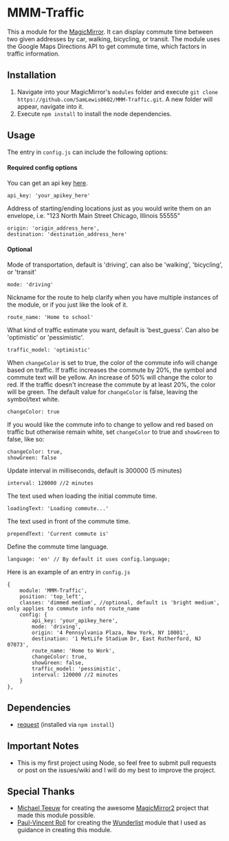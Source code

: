 # MMM-Traffic
This a module for the [MagicMirror](https://github.com/MichMich/MagicMirror/tree/v2-beta). It can display commute time between two given addresses by car, walking, bicycling, or transit. The module uses the Google Maps Directions API to get commute time, which factors in traffic information.

## Installation
1. Navigate into your MagicMirror's `modules` folder and execute `git clone https://github.com/SamLewis0602/MMM-Traffic.git`. A new folder will appear, navigate into it.
2. Execute `npm install` to install the node dependencies.

## Usage
The entry in `config.js` can include the following options:

#### Required config options
You can get an api key [here](https://developers.google.com/maps/documentation/directions/).
```
api_key: 'your_apikey_here'
```
Address of starting/ending locations just as you would write them on an envelope, i.e. "123 North Main Street Chicago, Illinois 55555"
```
origin: 'origin_address_here',
destination: 'destination_address_here'
```
#### Optional
Mode of transportation, default is 'driving', can also be 'walking', 'bicycling', or 'transit'
```
mode: 'driving'
```
Nickname for the route to help clarify when you have multiple instances of the module, or if you just like the look of it.
```
route_name: 'Home to school'
```
What kind of traffic estimate you want, default is 'best_guess'. Can also be 'optimistic' or 'pessimistic'.
```
traffic_model: 'optimistic'
```
When `changeColor` is set to true, the color of the commute info will change based on traffic. If traffic increases the commute by 20%, the symbol and commute text will be yellow. An increase of 50% will change the color to red. If the traffic doesn't increase the commute by at least 20%, the color will be green. The default value for `changeColor` is false, leaving the symbol/text white.
```
changeColor: true
```
If you would like the commute info to change to yellow and red based on traffic but otherwise remain white, set `changeColor` to true and `showGreen` to false, like so:
```
changeColor: true,
showGreen: false
```
Update interval in milliseconds, default is 300000 (5 minutes)
```
interval: 120000 //2 minutes
```
The text used when loading the initial commute time.
```
loadingText: 'Loading commute...'
```
The text used in front of the commute time.
```
prependText: 'Current commute is'
```
Define the commute time language.
```
language: 'en' // By default it uses config.language;
```

Here is an example of an entry in `config.js`
```
{
	module: 'MMM-Traffic',
	position: 'top_left',
	classes: 'dimmed medium', //optional, default is 'bright medium', only applies to commute info not route_name
	config: {
		api_key: 'your_apikey_here',
		mode: 'driving',
		origin: '4 Pennsylvania Plaza, New York, NY 10001',
		destination: '1 MetLife Stadium Dr, East Rutherford, NJ 07073',
		route_name: 'Home to Work',
		changeColor: true,
		showGreen: false,
		traffic_model: 'pessimistic',
		interval: 120000 //2 minutes
	}
},
```

## Dependencies
- [request](https://www.npmjs.com/package/request) (installed via `npm install`)

## Important Notes
- This is my first project using Node, so feel free to submit pull requests or post on the issues/wiki and I will do my best to improve the project.

## Special Thanks
- [Michael Teeuw](https://github.com/MichMich) for creating the awesome [MagicMirror2](https://github.com/MichMich/MagicMirror/tree/v2-beta) project that made this module possible.
- [Paul-Vincent Roll](https://github.com/paviro) for creating the [Wunderlist](https://github.com/paviro/MMM-Wunderlist) module that I used as guidance in creating this module.
